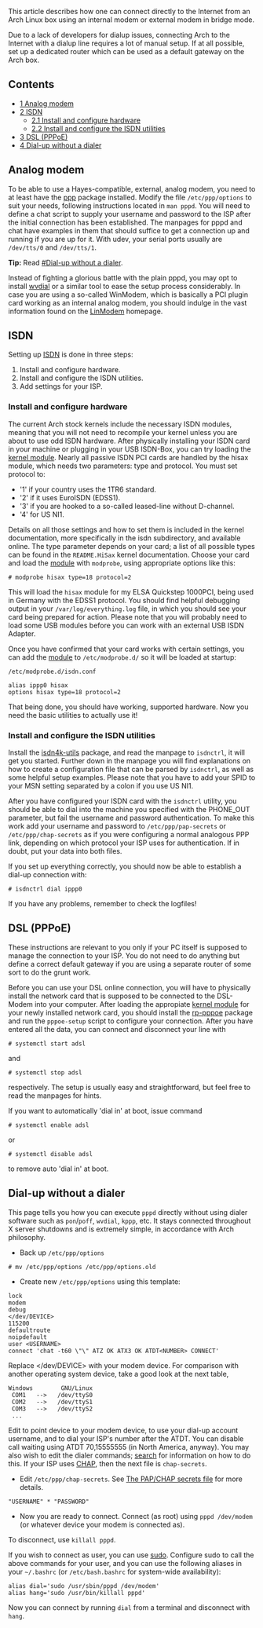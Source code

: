 This article describes how one can connect directly to the Internet from an Arch Linux box using an internal modem or external modem in bridge mode.

Due to a lack of developers for dialup issues, connecting Arch to the Internet with a dialup line requires a lot of manual setup. If at all possible, set up a dedicated router which can be used as a default gateway on the Arch box.

## Contents

*   [1 Analog modem](#Analog_modem)
*   [2 ISDN](#ISDN)
    *   [2.1 Install and configure hardware](#Install_and_configure_hardware)
    *   [2.2 Install and configure the ISDN utilities](#Install_and_configure_the_ISDN_utilities)
*   [3 DSL (PPPoE)](#DSL_.28PPPoE.29)
*   [4 Dial-up without a dialer](#Dial-up_without_a_dialer)

## Analog modem

To be able to use a Hayes-compatible, external, analog modem, you need to at least have the [ppp](https://www.archlinux.org/packages/?name=ppp) package installed. Modify the file `/etc/ppp/options` to suit your needs, following instructions located in `man pppd`. You will need to define a chat script to supply your username and password to the ISP after the initial connection has been established. The manpages for pppd and chat have examples in them that should suffice to get a connection up and running if you are up for it. With udev, your serial ports usually are `/dev/tts/0` and `/dev/tts/1`.

**Tip:** Read [#Dial-up without a dialer](#Dial-up_without_a_dialer).

Instead of fighting a glorious battle with the plain pppd, you may opt to install [wvdial](https://www.archlinux.org/packages/?name=wvdial) or a similar tool to ease the setup process considerably. In case you are using a so-called WinModem, which is basically a PCI plugin card working as an internal analog modem, you should indulge in the vast information found on the [LinModem](http://www.linmodems.org/) homepage.

## ISDN

Setting up [ISDN](https://en.wikipedia.org/wiki/Integrated_Services_Digital_Network "wikipedia:Integrated Services Digital Network") is done in three steps:

1.  Install and configure hardware.
2.  Install and configure the ISDN utilities.
3.  Add settings for your ISP.

### Install and configure hardware

The current Arch stock kernels include the necessary ISDN modules, meaning that you will not need to recompile your kernel unless you are about to use odd ISDN hardware. After physically installing your ISDN card in your machine or plugging in your USB ISDN-Box, you can try loading the [kernel module](/index.php/Kernel_module "Kernel module"). Nearly all passive ISDN PCI cards are handled by the hisax module, which needs two parameters: type and protocol. You must set protocol to:

*   '1' if your country uses the 1TR6 standard.
*   '2' if it uses EuroISDN (EDSS1).
*   '3' if you are hooked to a so-called leased-line without D-channel.
*   '4' for US NI1.

Details on all those settings and how to set them is included in the kernel documentation, more specifically in the isdn subdirectory, and available online. The type parameter depends on your card; a list of all possible types can be found in the `README.HiSax` kernel documentation. Choose your card and load the [module](/index.php/Kernel_modules "Kernel modules") with `modprobe`, using appropriate options like this:

```
# modprobe hisax type=18 protocol=2

```

This will load the `hisax` module for my ELSA Quickstep 1000PCI, being used in Germany with the EDSS1 protocol. You should find helpful debugging output in your `/var/log/everything.log` file, in which you should see your card being prepared for action. Please note that you will probably need to load some USB modules before you can work with an external USB ISDN Adapter.

Once you have confirmed that your card works with certain settings, you can add the [module](/index.php/Kernel_modules "Kernel modules") to `/etc/modprobe.d/` so it will be loaded at startup:

 `/etc/modprobe.d/isdn.conf` 

```
alias ippp0 hisax
options hisax type=18 protocol=2
```

That being done, you should have working, supported hardware. Now you need the basic utilities to actually use it!

### Install and configure the ISDN utilities

Install the [isdn4k-utils](https://www.archlinux.org/packages/?name=isdn4k-utils) package, and read the manpage to `isdnctrl`, it will get you started. Further down in the manpage you will find explanations on how to create a configuration file that can be parsed by `isdnctrl`, as well as some helpful setup examples. Please note that you have to add your SPID to your MSN setting separated by a colon if you use US NI1.

After you have configured your ISDN card with the `isdnctrl` utility, you should be able to dial into the machine you specified with the PHONE_OUT parameter, but fail the username and password authentication. To make this work add your username and password to `/etc/ppp/pap-secrets` or `/etc/ppp/chap-secrets` as if you were configuring a normal analogous PPP link, depending on which protocol your ISP uses for authentication. If in doubt, put your data into both files.

If you set up everything correctly, you should now be able to establish a dial-up connection with:

```
# isdnctrl dial ippp0

```

If you have any problems, remember to check the logfiles!

## DSL (PPPoE)

These instructions are relevant to you only if your PC itself is supposed to manage the connection to your ISP. You do not need to do anything but define a correct default gateway if you are using a separate router of some sort to do the grunt work.

Before you can use your DSL online connection, you will have to physically install the network card that is supposed to be connected to the DSL-Modem into your computer. After loading the appropiate [kernel module](/index.php/Kernel_module "Kernel module") for your newly installed network card, you should install the [rp-pppoe](https://www.archlinux.org/packages/?name=rp-pppoe) package and run the `pppoe-setup` script to configure your connection. After you have entered all the data, you can connect and disconnect your line with

```
# systemctl start adsl

```

and

```
# systemctl stop adsl

```

respectively. The setup is usually easy and straightforward, but feel free to read the manpages for hints.

If you want to automatically 'dial in' at boot, issue command

```
# systemctl enable adsl

```

or

```
# systemctl disable adsl

```

to remove auto 'dial in' at boot.

## Dial-up without a dialer

This page tells you how you can execute `pppd` directly without using dialer software such as `pon`/`poff`, `wvdial`, `kppp`, etc. It stays connected throughout X server shutdowns and is extremely simple, in accordance with Arch philosophy.

*   Back up `/etc/ppp/options`

```
# mv /etc/ppp/options /etc/ppp/options.old

```

*   Create new `/etc/ppp/options` using this template:

```
lock
modem
debug
</dev/DEVICE>
115200
defaultroute
noipdefault
user <USERNAME>
connect 'chat -t60 \"\" ATZ OK ATX3 OK ATDT<NUMBER> CONNECT'

```

Replace </dev/DEVICE> with your modem device. For comparison with another operating system device, take a good look at the next table,

```
Windows        GNU/Linux
 COM1   -->   /dev/ttyS0
 COM2   -->   /dev/ttyS1
 COM3   -->   /dev/ttyS2
 ...

```

Edit to point device to your modem device, to use your dial-up account username, and to dial your ISP's number after the ATDT. You can disable call waiting using ATDT 70,15555555 (in North America, anyway). You may also wish to edit the dialer commands; [search](http://www.google.com) for information on how to do this. If your ISP uses [CHAP](https://en.wikipedia.org/wiki/Challenge-Handshake_Authentication_Protocol "wikipedia:Challenge-Handshake Authentication Protocol"), then the next file is `chap-secrets`.

*   Edit `/etc/ppp/chap-secrets`. See [The PAP/CHAP secrets file](http://www.tldp.org/HOWTO/PPP-HOWTO/x1005.html) for more details.

```
"USERNAME" * "PASSWORD"

```

*   Now you are ready to connect. Connect (as root) using `pppd /dev/modem` (or whatever device your modem is connected as).

To disconnect, use `killall pppd`.

If you wish to connect as user, you can use [sudo](https://www.archlinux.org/packages/?name=sudo). Configure sudo to call the above commands for your user, and you can use the following aliases in your `~/.bashrc` (or `/etc/bash.bashrc` for system-wide availability):

```
alias dial='sudo /usr/sbin/pppd /dev/modem'
alias hang='sudo /usr/bin/killall pppd'

```

Now you can connect by running `dial` from a terminal and disconnect with `hang`.